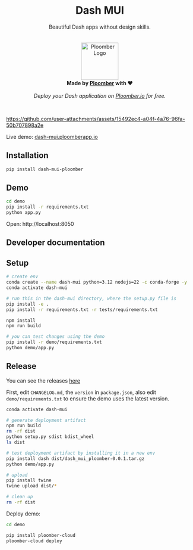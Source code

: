 <p align="center">
    <h1 align="center"><b>Dash MUI</b></h1>
	<p align="center">
		Beautiful Dash apps without design skills.
    <br />
    <br />
    <br />
    <img width="100" height="100" src="https://avatars.githubusercontent.com/u/60114551?s=200&v=4" alt="Ploomber Logo">
    <br />
    <b>  Made by <a href="https://ploomber.io/?utm_source=dash-mui&utm_medium=github">Ploomber</a> with ❤️</b>
    <br />
    <br />
    <i>Deploy your Dash application on <a href="https://platform.ploomber.io/register/?utm_source=dash-mui&utm_medium=github">Ploomber.io</a> for free.</i>
    <br />
  </p>
</p>
<br/>



https://github.com/user-attachments/assets/15492ec4-a04f-4a76-96fa-50b707898a2e


Live demo: [dash-mui.ploomberapp.io](https://dash-mui.ploomberapp.io/)

## Installation

```sh
pip install dash-mui-ploomber
```

## Demo

```sh
cd demo
pip install -r requirements.txt
python app.py
```

Open: http://localhost:8050


## Developer documentation

## Setup

```sh
# create env
conda create --name dash-mui python=3.12 nodejs=22 -c conda-forge -y
conda activate dash-mui

# run this in the dash-mui directory, where the setup.py file is
pip install -e .
pip install -r requirements.txt -r tests/requirements.txt

npm install
npm run build

# you can test changes using the demo
pip install -r demo/requirements.txt
python demo/app.py
```

## Release

You can see the releases [here](https://pypi.org/project/dash-mui-ploomber/#history)

First, edit `CHANGELOG.md`, the `version` in `package.json`, also edit `demo/requirements.txt` to ensure the demo uses the latest version.

```sh
conda activate dash-mui

# generate deployment artifact
npm run build
rm -rf dist
python setup.py sdist bdist_wheel
ls dist

# test deployment artifact by installing it in a new env
pip install dash dist/dash_mui_ploomber-0.0.1.tar.gz
python demo/app.py

# upload
pip install twine
twine upload dist/*

# clean up
rm -rf dist
```

Deploy demo:

```sh
cd demo

pip install ploomber-cloud
ploomber-cloud deploy
```
